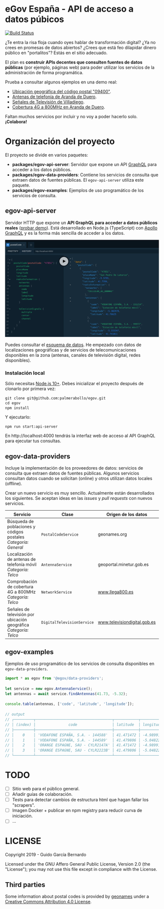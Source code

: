# eGov España - API de acceso a datos púbicos

[![Build Status](https://travis-ci.org/palmerabollo/egov.svg?branch=master)](https://travis-ci.org/palmerabollo/egov)

¿Te entra la risa floja cuando oyes hablar de transformación digital? ¿Ya no crees en promesas de datos abiertos? ¿Crees que está feo dilapidar dinero público en "portalitos"? Estás en el sitio adecuado.

El plan es **construir APIs decentes que consulten fuentes de datos públicas** (por ejemplo, páginas web) para poder utilizar los servicios de la administración de forma programática.

Prueba a consultar algunos ejemplos en una demo real:
* [Ubicación geográfica del código postal "09400"](https://bit.ly/egov-demo-1).
* [Antenas de telefonía de Aranda de Duero](http://bit.ly/egov-demo-2).
* [Señales de Televisión de Villadiego](http://bit.ly/egov-demo-3).
* [Cobertura 4G a 800MHz en Aranda de Duero](http://bit.ly/egov-demo-4).

Faltan muchos servicios por incluir y no voy a poder hacerlo solo. **¡Colabora!**

# Organización del proyecto

El proyecto se divide en varios paquetes:
- **packages/egov-api-server**: Servidor que expone un API [GraphQL](https://en.wikipedia.org/wiki/GraphQL) para acceder a los datos públicos.
- **packages/egov-data-providers**: Contiene los servicios de consulta que extraen datos de fuentes públicas. El `egov-api-server` utiliza este paquete.
- **packages/egov-examples**: Ejemplos de uso programático de los servicios de consulta.

## egov-api-server

Servidor HTTP que expone un **API GraphQL para acceder a datos públicos reales** ([probar demo](https://bit.ly/egov-demo)). Está desarrollado en Node.js (TypeScript) con [Apollo GraphQL](https://www.apollographql.com/docs/) y es la forma más sencilla de acceder a los datos.

![Example API UI](./docs/images/example-api-ui.png "Example API UI")

Puedes consultar el [esquema de datos](./packages/egov-api-server/src/index.ts). He empezado con datos de localizaciones geográficas y de servicios de telecomunicaciones disponibles en la zona (antenas, canales de televisión digital, redes disponibles).

### Instalación local

Sólo necesitas [Node.js 10+](https://nodejs.org/es/download/). Debes inicializar el proyecto después de clonarlo por primera vez:

```
git clone git@github.com:palmerabollo/egov.git
cd egov
npm install
````

Y ejecutarlo:
```
npm run start:api-server
```

En http://localhost:4000 tendrás la interfaz web de acceso al API GraphQL para ejecutar tus consultas.

## egov-data-providers

Incluye la implementación de los proveedores de datos: servicios de consulta que extraen datos de fuentes públicas. Algunos servicios consultan datos cuando se solicitan (online) y otros utilizan datos locales (offline).

Crear un nuevo servicio es muy sencillo. Actualmente están desarrollados los siguientes. Se aceptan ideas en las _issues_ y _pull requests_ con nuevos servicios.

| Servicio     | Clase | Origen de los datos   | Online  |
|------------- | ------| --------------------- | ------- |
| Búsqueda de poblaciones y códigos postales<br><i>Categoría: General</i> | `PostalCodeService` | geonames.org | ❎<br><small>(file)</small> |
| Localización de antenas de telefonía móvil<br><i>Categoría: Telco</i> | `AntennaService` | geoportal.minetur.gob.es | ✅<br><small>(api)</small >|
| Comprobación de cobertura 4G a 800MHz<br><i>Categoría: Telco</i> | `NetworkService` | www.llega800.es | ✅<br><small>(api)</small> |
| Señales de televisión por ubicación geográfica<br><i>Categoría: Telco</i> | `DigitalTelevisionService` | www.televisiondigital.gob.es | ✅<br><small>(html)</small> |

## egov-examples

Ejemplos de uso programático de los servicios de consulta disponibles en `egov-data-providers`.

```typescript
import * as egov from '@egov/data-providers';

let service = new egov.AntennaService();
let antennas = await service.findAntennas(41.73, -5.32);

console.table(antennas, ['code', 'latitude', 'longitude']);

// output
// ┌─────────┬───────────────────────────────────┬───────────┬───────────┐
// │ (index) │               code                │ latitude  │ longitude │
// ├─────────┼───────────────────────────────────┼───────────┼───────────┤
// │    0    │ 'VODAFONE ESPAÑA, S.A. - 144588'  │ 41.471472 │ -4.989911 │
// │    1    │ 'VODAFONE ESPAÑA, S.A. - 144589'  │ 41.479806 │ -5.048222 │
// │    2    │ 'ORANGE ESPAGNE, SAU - CYLR2147A' │ 41.471472 │ -4.989911 │
// │    3    │ 'ORANGE ESPAGNE, SAU - CYLR2223B' │ 41.479806 │ -5.048222 │
// └─────────┴───────────────────────────────────┴───────────┴───────────┘
```

# TODO

- [ ] Sitio web para el público general.
- [ ] Añadir guías de colaboración.
- [ ] Tests para detectar cambios de estructura html que hagan fallar los "scrapers".
- [ ] Imagen Docker + publicar en npm registry para reducir curva de iniciación.
- [ ] ...

# LICENSE

Copyright 2019 - Guido García Bernardo

Licensed under the GNU Affero General Public License, Version 2.0 (the "License"); you may not use this file except in compliance with the License.

## Third parties

Some information about postal codes is provided by [geonames](www.geonames.org) under a [Creative Commons Attribution 4.0 License](http://creativecommons.org/licenses/by/4.0/).
